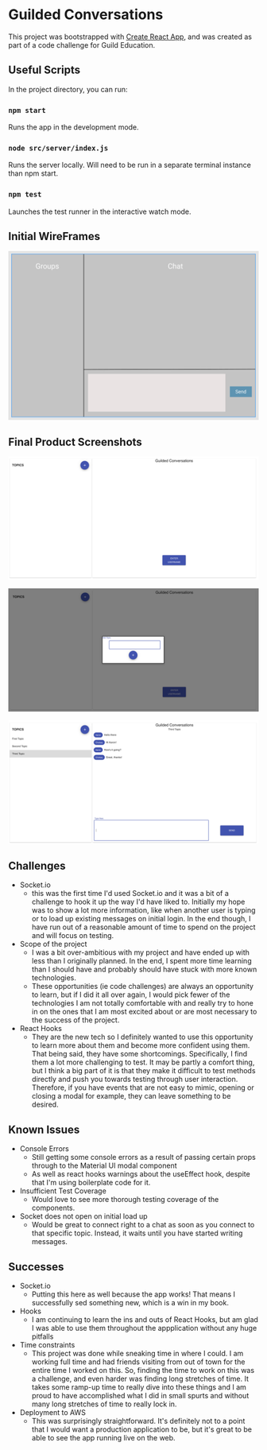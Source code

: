 # Guilded Conversations

This project was bootstrapped with [Create React App](https://github.com/facebook/create-react-app), and was created as part of a code challenge for Guild Education.

## Useful Scripts

In the project directory, you can run:

### `npm start`

Runs the app in the development mode.<br>

### `node src/server/index.js`

Runs the server locally. Will need to be run in a separate terminal instance than npm start.

### `npm test`

Launches the test runner in the interactive watch mode.<br>

## Initial WireFrames

![Wireframe](wireframes.png)

## Final Product Screenshots

![Initial page](initial_page.png)

![Add Topic Modal](add_topic.png)

![Chat View](chats.png)

## Challenges

* Socket.io
  * this was the first time I'd used Socket.io and it was a bit of a challenge to hook it up the way I'd have liked to. Initially my hope was to show a lot more information, like when another user is typing or to load up existing messages on initial login. In the end though, I have run out of a reasonable amount of time to spend on the project and will focus on testing.
* Scope of the project
  * I was a bit over-ambitious with my project and have ended up with less than I originally planned. In the end, I spent more time learning than I should have and probably should have stuck with more known technologies.
  * These opportunities (ie code challenges) are always an opportunity to learn, but if I did it all over again, I would pick fewer of the technologies I am not totally comfortable with and really try to hone in on the ones that I am most excited about or are most necessary to the success of the project.
* React Hooks
  * They are the new tech so I definitely wanted to use this opportunity to learn more about them and become more confident using them. That being said, they have some shortcomings. Specifically, I find them a lot more challenging to test. It may be partly a comfort thing, but I think a big part of it is that they make it difficult to test methods directly and push you towards testing through user interaction. Therefore, if you have events that are not easy  to mimic, opening or closing a modal for example, they can leave something to be desired.

## Known Issues

* Console Errors
  * Still getting some console errors as a result of passing certain props through to the Material UI modal component
  * As well as react hooks warnings about the useEffect hook, despite that I'm using boilerplate code for it.
* Insufficient Test Coverage
  * Would love to see more thorough testing coverage of the components.
* Socket does not open on initial load up
  * Would be great to connect right to a chat as soon as you connect to that specific topic. Instead, it waits until you have started writing messages.

## Successes

* Socket.io
  * Putting this here as well because the app works! That means I successfully sed something new, which is a win in my book.
* Hooks
  * I am continuing to learn the ins and outs of React Hooks, but am glad I was able to use them throughout the appplication without any huge pitfalls
* Time constraints
  * This project was done while sneaking time in where I could. I am working full time and had friends visiting from out of town for the entire time I worked on this. So, finding the time to work on this was a challenge, and even harder was finding long stretches of time. It takes some ramp-up time to really dive into these things and I am proud to have accomplished what I did in small spurts and without many long stretches of time to really lock in.
* Deployment to AWS
  * This was surprisingly straightforward. It's definitely not to a point that I would want a production application to be, but it's great to be able to see the app running live on the web.


